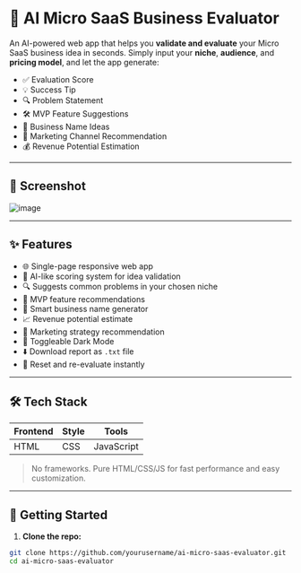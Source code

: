 # 🚀 AI Micro SaaS Business Evaluator

An AI-powered web app that helps you **validate and evaluate** your Micro SaaS business idea in seconds. Simply input your **niche**, **audience**, and **pricing model**, and let the app generate:

- ✅ Evaluation Score
- 💡 Success Tip
- 🔍 Problem Statement
- 🛠 MVP Feature Suggestions
- 🚀 Business Name Ideas
- 📢 Marketing Channel Recommendation
- 💰 Revenue Potential Estimation

---

## 📸 Screenshot
![image](https://github.com/user-attachments/assets/a93a16c3-f38a-4604-83da-e72133e98286)


 

---

## ✨ Features

- 🌐 Single-page responsive web app
- 🎯 AI-like scoring system for idea validation
- 🔍 Suggests common problems in your chosen niche
- 🧰 MVP feature recommendations
- 🧠 Smart business name generator
- 📈 Revenue potential estimate
- 📢 Marketing strategy recommendation
- 🌙 Toggleable Dark Mode
- ⬇️ Download report as `.txt` file
- 🔄 Reset and re-evaluate instantly

---

## 🛠 Tech Stack

| Frontend | Style     | Tools          |
|----------|-----------|----------------|
| HTML     | CSS       | JavaScript     |

> No frameworks. Pure HTML/CSS/JS for fast performance and easy customization.

---

## 🚀 Getting Started

1. **Clone the repo:**

```bash
git clone https://github.com/yourusername/ai-micro-saas-evaluator.git
cd ai-micro-saas-evaluator
